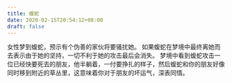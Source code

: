 ```yaml
---
title: 蝮蛇
date: 2020-02-15T20:54:12+08:00
draft: false
---
```


女性梦到蝮蛇，预示有个伪善的家伙将要骚扰她。
如果蝮蛇在梦境中最终离她而去表示由于她的坚持，一切不利于她的攻击最后会消失。
梦境中看到蝮蛇攻击一位已经快要死去的朋友，他半躺着，一付要挣扎的样子，然后蝮蛇和你的朋友好像同时移到附近的草丛里，这意味着你对于朋友的坏运气，深表同情。
